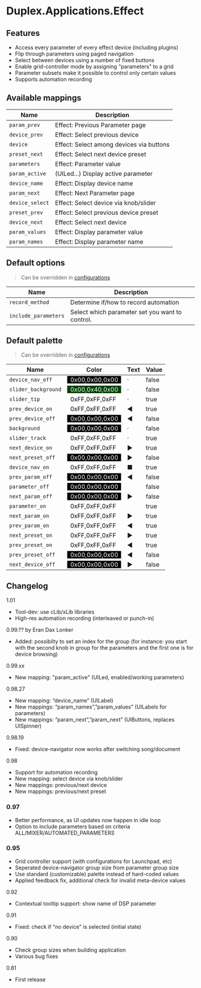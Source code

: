 # Duplex.Applications.Effect

## Features

* Access every parameter of every effect device (including plugins)
* Flip through parameters using paged navigation
* Select between devices using a number of fixed buttons
* Enable grid-controller mode by assigning "parameters" to a grid
* Parameter subsets make it possible to control only certain values
* Supports automation recording 

## Available mappings
  
| Name       | Description   |
| -----------|---------------|  
|`param_prev`|Effect: Previous Parameter page|  
|`device_prev`|Effect: Select previous device|  
|`device`|Effect: Select among devices via buttons|  
|`preset_next`|Effect: Select next device preset|  
|`parameters`|Effect: Parameter value|  
|`param_active`|(UILed...) Display active parameter|  
|`device_name`|Effect: Display device name|  
|`param_next`|Effect: Next Parameter page|  
|`device_select`|Effect: Select device via knob/slider|  
|`preset_prev`|Effect: Select previous device preset|  
|`device_next`|Effect: Select next device|  
|`param_values`|Effect: Display parameter value|  
|`param_names`|Effect: Display parameter name|  

## Default options 
  
> Can be overridden in [configurations](../Configurations.md)

| Name          | Description   |
| ------------- |---------------|  
|`record_method`|Determine if/how to record automation |  
|`include_parameters`|Select which parameter set you want to control.|  

## Default palette 
  
> Can be overridden in [configurations](../Configurations.md)

| Name          | Color|Text|Value|
| ------------- |------|----|-----|  
|`device_nav_off`|<div style="padding-left:0.5em;padding-right:0.5em; background-color:#000000; color: white">0x00,0x00,0x00</div>|·|false|  
|`slider_background`|<div style="padding-left:0.5em;padding-right:0.5em; background-color:#004000; color: white">0x00,0x40,0x00</div>|·|false|  
|`slider_tip`|<div style="padding-left:0.5em;padding-right:0.5em; background-color:#FFFFFF; color: black">0xFF,0xFF,0xFF</div>|·|true|  
|`prev_device_on`|<div style="padding-left:0.5em;padding-right:0.5em; background-color:#FFFFFF; color: black">0xFF,0xFF,0xFF</div>|◄|true|  
|`prev_device_off`|<div style="padding-left:0.5em;padding-right:0.5em; background-color:#000000; color: white">0x00,0x00,0x00</div>|◄|false|  
|`background`|<div style="padding-left:0.5em;padding-right:0.5em; background-color:#000000; color: white">0x00,0x00,0x00</div>|·|false|  
|`slider_track`|<div style="padding-left:0.5em;padding-right:0.5em; background-color:#FFFFFF; color: black">0xFF,0xFF,0xFF</div>|·|true|  
|`next_device_on`|<div style="padding-left:0.5em;padding-right:0.5em; background-color:#FFFFFF; color: black">0xFF,0xFF,0xFF</div>|►|true|  
|`next_preset_off`|<div style="padding-left:0.5em;padding-right:0.5em; background-color:#000000; color: white">0x00,0x00,0x00</div>|►|false|  
|`device_nav_on`|<div style="padding-left:0.5em;padding-right:0.5em; background-color:#FFFFFF; color: black">0xFF,0xFF,0xFF</div>|■|true|  
|`prev_param_off`|<div style="padding-left:0.5em;padding-right:0.5em; background-color:#000000; color: white">0x00,0x00,0x00</div>|◄|false|  
|`parameter_off`|<div style="padding-left:0.5em;padding-right:0.5em; background-color:#000000; color: white">0x00,0x00,0x00</div>||false|  
|`next_param_off`|<div style="padding-left:0.5em;padding-right:0.5em; background-color:#000000; color: white">0x00,0x00,0x00</div>|►|false|  
|`parameter_on`|<div style="padding-left:0.5em;padding-right:0.5em; background-color:#FFFFFF; color: black">0xFF,0xFF,0xFF</div>||true|  
|`next_param_on`|<div style="padding-left:0.5em;padding-right:0.5em; background-color:#FFFFFF; color: black">0xFF,0xFF,0xFF</div>|►|true|  
|`prev_param_on`|<div style="padding-left:0.5em;padding-right:0.5em; background-color:#FFFFFF; color: black">0xFF,0xFF,0xFF</div>|◄|true|  
|`next_preset_on`|<div style="padding-left:0.5em;padding-right:0.5em; background-color:#FFFFFF; color: black">0xFF,0xFF,0xFF</div>|►|true|  
|`prev_preset_on`|<div style="padding-left:0.5em;padding-right:0.5em; background-color:#FFFFFF; color: black">0xFF,0xFF,0xFF</div>|◄|true|  
|`prev_preset_off`|<div style="padding-left:0.5em;padding-right:0.5em; background-color:#000000; color: white">0x00,0x00,0x00</div>|◄|false|  
|`next_device_off`|<div style="padding-left:0.5em;padding-right:0.5em; background-color:#000000; color: white">0x00,0x00,0x00</div>|►|false|  

## Changelog

1.01
- Tool-dev: use cLib/xLib libraries
- High-res automation recording (interleaved or punch-in)

0.99.?? by Eran Dax Lonker
- Added: possibilty to set an index for the group (for instance: you start with the second knob in group for the parameters and the first one is for device browsing) 

0.99.xx
- New mapping: "param_active" (UILed, enabled/working parameters)

0.98.27
- New mapping: “device_name” (UILabel)
- New mappings: “param_names”,”param_values” (UILabels for parameters)
- New mappings: “param_next”,”param_next” (UIButtons, replaces UISpinner)

0.98.19
- Fixed: device-navigator now works after switching song/document

0.98  
- Support for automation recording
- New mapping: select device via knob/slider
- New mappings: previous/next device
- New mappings: previous/next preset

### 0.97  
- Better performance, as UI updates now happen in idle loop 
- Option to include parameters based on criteria 
  ALL/MIXER/AUTOMATED_PARAMETERS

### 0.95  
- Grid controller support (with configurations for Launchpad, etc)
- Seperated device-navigator group size from parameter group size
- Use standard (customizable) palette instead of hard-coded values
- Applied feedback fix, additional check for invalid meta-device values

0.92  
- Contextual tooltip support: show name of DSP parameter

0.91  
- Fixed: check if "no device" is selected (initial state)

0.90  
- Check group sizes when building application
- Various bug fixes

0.81  
- First release

